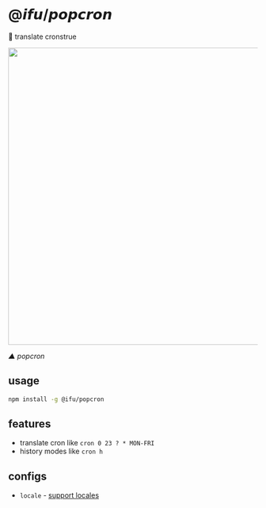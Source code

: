 # @𝙞𝙛𝙪/𝙥𝙤𝙥𝙘𝙧𝙤𝙣

🍿️ translate cronstrue


<div align='center'>

<a><img src='/screenshots/popcron.gif' width='600' /></a>

</div>

*▲ popcron*

## usage

```bash
npm install -g @ifu/popcron
```

## features

- translate cron like `cron 0 23 ? * MON-FRI`
- history modes like `cron h`

## configs

- `locale` - [support locales](https://github.com/bradymholt/cRonstrue#supported-locales)
